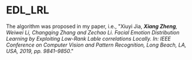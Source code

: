# EDL_LRL
The algorithm was proposed in my paper, i.e., "Xiuyi Jia, ***Xiang Zheng**, Weiwei Li, Changqing Zhang and Zechao Li. Facial Emotion Distribution Learning by Exploiting Low-Rank Lable correlations Locally. In: IEEE Conference on Computer Vision and Pattern Recognition, Long Beach, LA, USA, 2019,
pp. 9841–9850*."<br><br>
